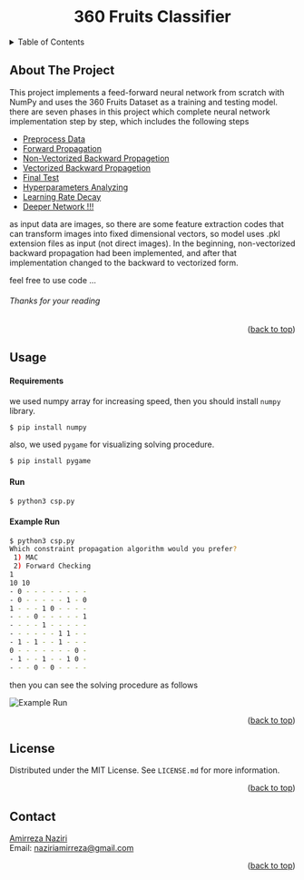 <div align="center">
  
  <h1 align="center">360 Fruits Classifier</h1>
</div>

<details>
  <summary>Table of Contents</summary>
  <ol>
    <li>
      <a href="#about-the-project">About The Project</a>
    </li>
    <li>
      <a href="usage">Usage</a>
      <ul>
        <li><a href="#usage">Requirements</a></li>
        <li><a href="#run">Run</a></li>
      </ul>
    <li>
      <a href="#Phases">Phases</a>
      <ul>
        <li><a href="#phase1">Preprocess Data</a></li>
        <li><a href="#phase2">Forward Propagation</a></li>
        <li><a href="#phase3">Non-Vectorized Backward Propagetion</a></li>
        <li><a href="#phase4">Vectorized Backward Propagetion</a></li>
        <li><a href="#phase5">Final Test</a></li>
        <li><a href="#phase6">Hyperparameters Analyzing</a></li>
        <li><a href="#phase7">Learning Rate Decay</a></li>
        <li><a href="#phase8">Deeper Network !!!</a></li>
          <ul>
            <li><a href="#phase8-1">Preprocess Data</a></li>
            <li><a href="#phase8-2">Train and Test</a></li>
          </ul>
      </ul>
    </li>
    <li><a href="#license">License</a></li>
    <li><a href="#contact">Contact</a></li> 
  </ol>
</details>

## About The Project
This project implements a feed-forward neural network from scratch with NumPy and uses the 360 Fruits Dataset as a training and testing model. there are seven phases in this project which complete neural network implementation step by step, which includes the following steps  

* [Preprocess Data](#phase1)
* [Forward Propagation](#phase2)
* [Non-Vectorized Backward Propagetion](#phase3)
* [Vectorized Backward Propagetion](#phase4)
* [Final Test](#phase5)
* [Hyperparameters Analyzing](#phase6)
* [Learning Rate Decay](#phase7)
* [Deeper Network !!!](#phase8)

as input data are images, so there are some feature extraction codes that can transform images into fixed dimensional vectors, so model uses .pkl extension files as input (not direct images). In the beginning, non-vectorized backward propagation had been implemented, and after that implementation changed to the backward to vectorized form.  

feel free to use code ...  

###### Thanks for your reading
 

<p align="right">(<a href="#top">back to top</a>)</p>

## Usage  
#### Requirements
we used numpy array for increasing speed, then you should install `numpy` library.
```bash
$ pip install numpy
```
also, we used `pygame` for visualizing solving procedure.
```bash
$ pip install pygame
```
#### Run 
```bash
$ python3 csp.py
```

#### Example Run
``` bash
$ python3 csp.py
Which constraint propagation algorithm would you prefer?
 1) MAC
 2) Forward Checking
1
10 10
- 0 - - - - - - - -
- 0 - - - - - 1 - 0
1 - - - 1 0 - - - -
- - - 0 - - - - - 1
- - - - 1 - - - - -
- - - - - - 1 1 - -
- 1 - 1 - - 1 - - -
0 - - - - - - - 0 -
- 1 - - 1 - - 1 0 -
- - - 0 - 0 - - - -
```
then you can see the solving procedure as follows  

![Example Run](./pic/preview.gif)  

<p align="right">(<a href="#top">back to top</a>)</p>

## License

Distributed under the MIT License. See `LICENSE.md` for more information.  

<p align="right">(<a href="#top">back to top</a>)</p>

## Contact
[Amirreza Naziri](https://github.com/Amir79Naziri)  
Email: naziriamirreza@gmail.com  

<p align="right">(<a href="#top">back to top</a>)</p>
